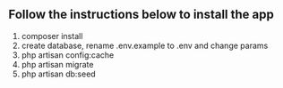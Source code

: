 

## Follow the instructions below to install the app

1. composer install
2. create database, rename .env.example to .env and change params
3. php artisan config:cache
4. php artisan migrate
5. php artisan db:seed

